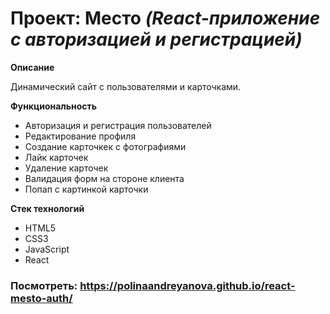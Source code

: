 # Проект: Место _(React-приложение с авторизацией и регистрацией)_

**Описание**

Динамический сайт с пользователями и карточками.

**Функциональность**
* Авторизация и регистрация пользователей
* Редактирование профиля
* Создание карточкек с фотографиями
* Лайк карточек
* Удаление карточек
* Валидация форм на стороне клиента
* Попап с картинкой карточки

**Стек технологий**
* HTML5
* CSS3
* JavaScript
* React

### Посмотреть: https://polinaandreyanova.github.io/react-mesto-auth/